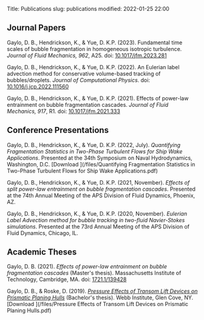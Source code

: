 Title: Publications
slug: publications
modified: 2022-01-25 22:00


## Journal Papers

Gaylo, D. B., Hendrickson, K., & Yue, D. K.P. (2023). Fundamental time scales of bubble fragmentation in homogeneous isotropic turbulence. *Journal of Fluid Mechanics, 962*, A25. doi: [10.1017/jfm.2023.281](https://doi.org/10.1017/jfm.2023.281)

Gaylo, D. B., Hendrickson, K., & Yue, D. K.P. (2022). An Eulerian label advection method for conservative volume-based tracking of bubbles/droplets. *Journal of Computational Physics*. doi: [10.1016/j.jcp.2022.111560](https://doi.org/10.1016/j.jcp.2022.111560)

Gaylo, D. B., Hendrickson, K., & Yue, D. K.P. (2021). Effects of power-law entrainment on bubble fragmentation cascades. *Journal of Fluid Mechanics, 917*, R1. doi: [10.1017/jfm.2021.333](https://doi.org/10.1017/jfm.2021.333)

## Conference Presentations

Gaylo, D. B., Hendrickson, K., & Yue, D. K.P. (2022, July). *Quantifying Fragmentation Statistics in Two-Phase Turbulent Flows for Ship Wake Applications*. Presented at the 34th Symposium on Naval Hydrodynamics, Washington, D.C.
[Download <i class="fa fa-file-pdf-o"></i>](/files/Quantifying Fragmentation Statistics in Two-Phase Turbulent Flows for Ship Wake Applications.pdf)

Gaylo, D. B., Hendrickson, K., & Yue, D. K.P. (2021, November). *Effects of split power-law entrainment on bubble fragmentation cascades*. Presented at the 74th Annual Meeting of the APS Division of Fluid Dynamics, Phoenix, AZ.

Gaylo, D. B., Hendrickson, K., & Yue, D. K.P. (2020, November). *Eulerian Label Advection method for bubble tracking in two-fluid Navier-Stokes simulations*. Presented at the 73rd Annual Meeting of the APS Division of Fluid Dynamics, Chicago, IL.

## Academic Theses

Gaylo, D. B. (2021). *Effects of power-law entrainment on bubble fragmentation cascades* (Master's thesis). Massachusetts Institute of Technology, Cambridge, MA. doi: [1721.1/139428](https://hdl.handle.net/1721.1/139438)

Gaylo, D. B., & Roske, D. (2019). [*Pressure Effects of Transom Lift Devices on Prismatic Planing Hulls*]({filename}/posts/undergradthesis.md) (Bachelor's thesis). Webb Institute, Glen Cove, NY. 
[Download <i class="fa fa-file-pdf-o"></i>](/files/Pressure Effects of Transom Lift Devices on Prismatic Planing Hulls.pdf)
